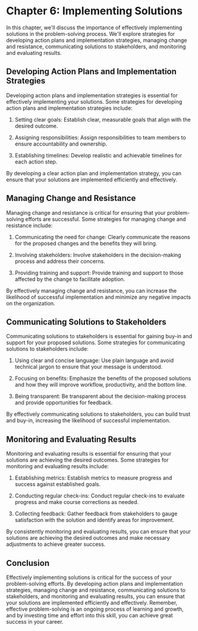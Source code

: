 Chapter 6: Implementing Solutions
=================================

In this chapter, we'll discuss the importance of effectively implementing solutions in the problem-solving process. We'll explore strategies for developing action plans and implementation strategies, managing change and resistance, communicating solutions to stakeholders, and monitoring and evaluating results.

Developing Action Plans and Implementation Strategies
-----------------------------------------------------

Developing action plans and implementation strategies is essential for effectively implementing your solutions. Some strategies for developing action plans and implementation strategies include:

1. Setting clear goals: Establish clear, measurable goals that align with the desired outcome.

2. Assigning responsibilities: Assign responsibilities to team members to ensure accountability and ownership.

3. Establishing timelines: Develop realistic and achievable timelines for each action step.

By developing a clear action plan and implementation strategy, you can ensure that your solutions are implemented efficiently and effectively.

Managing Change and Resistance
------------------------------

Managing change and resistance is critical for ensuring that your problem-solving efforts are successful. Some strategies for managing change and resistance include:

1. Communicating the need for change: Clearly communicate the reasons for the proposed changes and the benefits they will bring.

2. Involving stakeholders: Involve stakeholders in the decision-making process and address their concerns.

3. Providing training and support: Provide training and support to those affected by the change to facilitate adoption.

By effectively managing change and resistance, you can increase the likelihood of successful implementation and minimize any negative impacts on the organization.

Communicating Solutions to Stakeholders
---------------------------------------

Communicating solutions to stakeholders is essential for gaining buy-in and support for your proposed solutions. Some strategies for communicating solutions to stakeholders include:

1. Using clear and concise language: Use plain language and avoid technical jargon to ensure that your message is understood.

2. Focusing on benefits: Emphasize the benefits of the proposed solutions and how they will improve workflow, productivity, and the bottom line.

3. Being transparent: Be transparent about the decision-making process and provide opportunities for feedback.

By effectively communicating solutions to stakeholders, you can build trust and buy-in, increasing the likelihood of successful implementation.

Monitoring and Evaluating Results
---------------------------------

Monitoring and evaluating results is essential for ensuring that your solutions are achieving the desired outcomes. Some strategies for monitoring and evaluating results include:

1. Establishing metrics: Establish metrics to measure progress and success against established goals.

2. Conducting regular check-ins: Conduct regular check-ins to evaluate progress and make course corrections as needed.

3. Collecting feedback: Gather feedback from stakeholders to gauge satisfaction with the solution and identify areas for improvement.

By consistently monitoring and evaluating results, you can ensure that your solutions are achieving the desired outcomes and make necessary adjustments to achieve greater success.

Conclusion
----------

Effectively implementing solutions is critical for the success of your problem-solving efforts. By developing action plans and implementation strategies, managing change and resistance, communicating solutions to stakeholders, and monitoring and evaluating results, you can ensure that your solutions are implemented efficiently and effectively. Remember, effective problem-solving is an ongoing process of learning and growth, and by investing time and effort into this skill, you can achieve great success in your career.
